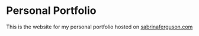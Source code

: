 # Personal Portfolio

This is the website for my personal portfolio hosted on [sabrinaferguson.com](http://sabrinaferguson.com)